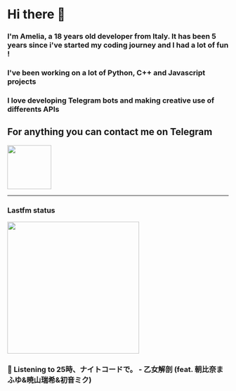 # Hi there 👋
### I'm Amelia, a 18 years old developer from Italy. It has been 5 years since i've started my coding journey and I had a lot of fun !
### I've been working on a lot of Python, C++ and Javascript projects
### I love developing Telegram bots and making creative use of differents APIs


## For anything you can contact me on Telegram 
[<img src="https://upload.wikimedia.org/wikipedia/commons/thumb/8/83/Telegram_2019_Logo.svg/800px-Telegram_2019_Logo.svg.png" height=100px>](https://t.me/lmpostor_syndrome)

<!-- lastfm status starts -->
<div>
    		      <hr>
    		      <h3>Lastfm status</h3>
	              <img width="300" height="300" src="https://lastfm.freetls.fastly.net/i/u/300x300/3b1909c6f84ded4e4c85d61c65e29491.jpg" >
		              <h3> 🎵 Listening to 25時、ナイトコードで。 - 乙女解剖 (feat. 朝比奈まふゆ&暁山瑞希&初音ミク)</h3>
    </div> 
<!-- lastfm status ends -->
